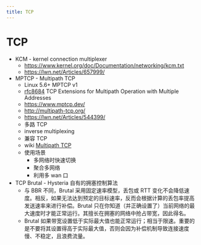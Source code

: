 ```yaml
---
title: TCP
---
```


# TCP

- KCM - kernel connection multiplexer
  - https://www.kernel.org/doc/Documentation/networking/kcm.txt
  - https://lwn.net/Articles/657999/
- MPTCP - Multipath TCP
  - Linux 5.6+ MPTCP v1
  - [rfc8684](https://www.rfc-editor.org/rfc/rfc8684.html)
    TCP Extensions for Multipath Operation with Multiple Addresses
  - https://www.mptcp.dev/
  - http://multipath-tcp.org/
  - https://lwn.net/Articles/544399/
  - 多路 TCP
  - inverse multiplexing
  - 兼容 TCP
  - wiki [Multipath TCP](https://en.wikipedia.org/wiki/Multipath_TCP)
  - 使用场景
    - 多网络时快速切换
    - 聚合多网络
    - 利用多 wan 口
- TCP Brutal -  Hysteria 自有的拥塞控制算法
  - 与 BBR 不同，Brutal 采用固定速率模型，丢包或 RTT 变化不会降低速度。相反，如果无法达到预定的目标速率，反而会根据计算的丢包率提高发送速率来进行补偿。Brutal 只在你知道（并正确设置了）当前网络的最大速度时才能正常运行。其擅长在拥塞的网络中抢占带宽，因此得名。
  - Brutal 如果带宽设置低于实际最大值也能正常运行；相当于限速。重要的是不要将其设置得高于实际最大值，否则会因为补偿机制导致连接速度慢、不稳定，且浪费流量。

